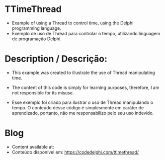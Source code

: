 # TTimeThread
- Example of using a Thread to control time, using the Delphi programming language.
- Exemplo de uso de Thread para controlar o tempo, utilizando linguagem de programação Delphi.


# Description / Descrição:
- This example was created to illustrate the use of Thread manipulating time.
- The content of this code is simply for learning purposes, therefore, I am not responsible for its misuse.

- Esse exemplo foi criado para ilustrar o uso de Thread manipulando o tempo.
O conteúdo desse código é simplesmente em caráter de aprendizado, portanto, não me responsabilizo pelo seu uso indevido.

# Blog
- Content available at:
- Conteúdo disponível em:
  https://codedelphi.com/ttimethread/
